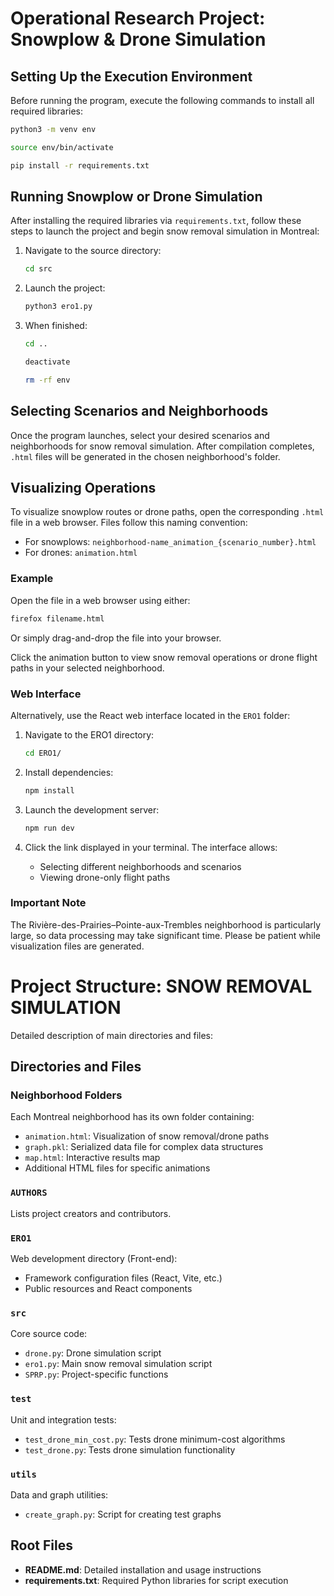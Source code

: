 # Operational Research Project: Snowplow & Drone Simulation

## Setting Up the Execution Environment

Before running the program, execute the following commands to install all required libraries:

```bash
python3 -m venv env

source env/bin/activate

pip install -r requirements.txt
```

## Running Snowplow or Drone Simulation

After installing the required libraries via `requirements.txt`, follow these steps to launch the project and begin snow removal simulation in Montreal:

1. Navigate to the source directory:
   ```bash
   cd src
   ```
2. Launch the project:
    ```bash
    python3 ero1.py
    ```
3. When finished:
    ```bash
    cd ..
    
    deactivate

    rm -rf env
    ```

## Selecting Scenarios and Neighborhoods

Once the program launches, select your desired scenarios and neighborhoods for snow removal simulation. After compilation completes, `.html` files will be generated in the chosen neighborhood's folder.

## Visualizing Operations

To visualize snowplow routes or drone paths, open the corresponding `.html` file in a web browser. Files follow this naming convention:

- For snowplows: `neighborhood-name_animation_{scenario_number}.html`
- For drones: `animation.html`

### Example

Open the file in a web browser using either:

```bash
firefox filename.html
```
Or simply drag-and-drop the file into your browser.

Click the animation button to view snow removal operations or drone flight paths in your selected neighborhood.

### Web Interface

Alternatively, use the React web interface located in the `ERO1` folder:

1. Navigate to the ERO1 directory:
   ```bash
   cd ERO1/
   ```

2. Install dependencies:
   ```bash
   npm install
   ```

3. Launch the development server:
   ```bash
   npm run dev
   ```

4. Click the link displayed in your terminal. The interface allows:
   - Selecting different neighborhoods and scenarios
   - Viewing drone-only flight paths

### Important Note

The Rivière-des-Prairies–Pointe-aux-Trembles neighborhood is particularly large, so data processing may take significant time. Please be patient while visualization files are generated.

# Project Structure: SNOW REMOVAL SIMULATION

Detailed description of main directories and files:

## Directories and Files

### Neighborhood Folders
Each Montreal neighborhood has its own folder containing:
- `animation.html`: Visualization of snow removal/drone paths
- `graph.pkl`: Serialized data file for complex data structures
- `map.html`: Interactive results map
- Additional HTML files for specific animations

### `AUTHORS`
Lists project creators and contributors.

### `ERO1`
Web development directory (Front-end):
- Framework configuration files (React, Vite, etc.)
- Public resources and React components

### `src`
Core source code:
- `drone.py`: Drone simulation script
- `ero1.py`: Main snow removal simulation script
- `SPRP.py`: Project-specific functions

### `test`
Unit and integration tests:
- `test_drone_min_cost.py`: Tests drone minimum-cost algorithms
- `test_drone.py`: Tests drone simulation functionality

### `utils`
Data and graph utilities:
- `create_graph.py`: Script for creating test graphs

## Root Files
- **README.md**: Detailed installation and usage instructions
- **requirements.txt**: Required Python libraries for script execution
